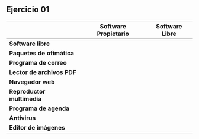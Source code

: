 ## Ejercicio 01

|                           | **Software Propietario** | **Software Libre** |
|---------------------------|---------------------------|--------------------|
| **Software libre**        |                           |                    |
| **Paquetes de ofimática** |                           |                    |
| **Programa de correo**    |                           |                    |
| **Lector de archivos PDF**|                           |                    |
| **Navegador web**         |                           |                    |
| **Reproductor multimedia**|                           |                    |
| **Programa de agenda**    |                           |                    |
| **Antivirus**             |                           |                    |
| **Editor de imágenes**    |                           |                    |
